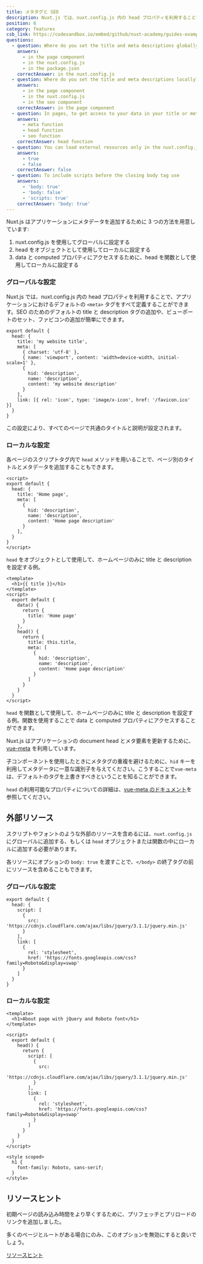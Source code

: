 ```yaml
---
title: メタタグと SEO
description: Nuxt.js では、nuxt.config.js 内の head プロパティを利用することで、アプリケーションにおけるデフォルトの `<meta>` タグをすべて定義することができます。SEO のためのデフォルトの title と description タグの追加や、ビューポートのセット、ファビコンの追加が簡単にできます。
position: 6
category: features
csb_link: https://codesandbox.io/embed/github/nuxt-academy/guides-examples/tree/master/03_features/06_meta_tags_seo?fontsize=14&hidenavigation=1&theme=dark
questions:
  - question: Where do you set the title and meta descriptions globally?
    answers:
      - in the page component
      - in the nuxt.config.js
      - in the package.json
    correctAnswer: in the nuxt.config.js
  - question: Where do you set the title and meta descriptions locally?
    answers:
      - in the page component
      - in the nuxt.config.js
      - in the seo component
    correctAnswer: in the page component
  - question: In pages, to get access to your data in your title or meta description you use the
    answers:
      - meta function
      - head function
      - seo function
    correctAnswer: head function
  - question: You can load external resources only in the nuxt.config.js
    answers:
      - true
      - false
    correctAnswer: false
  - question: To include scripts before the closing body tag use
    answers:
      - 'body: true'
      - 'body: false'
      - 'scripts: true'
    correctAnswer: 'body: true'
---
```


Nuxt.js はアプリケーションにメタデータを追加するために 3 つの方法を用意しています:

1. nuxt.config.js を使用してグローバルに設定する
2. head をオブジェクトとして使用してローカルに設定する
3. data と computed プロパティにアクセスするために、head を関数として使用してローカルに設定する

### グローバルな設定

Nuxt.js では、nuxt.config.js 内の head プロパティを利用することで、アプリケーションにおけるデフォルトの `<meta>` タグをすべて定義することができます。SEO のためのデフォルトの title と description タグの追加や、ビューポートのセット、ファビコンの追加が簡単にできます。

```js{}[nuxt.config.js]
export default {
  head: {
    title: 'my website title',
    meta: [
      { charset: 'utf-8' },
      { name: 'viewport', content: 'width=device-width, initial-scale=1' },
      {
        hid: 'description',
        name: 'description',
        content: 'my website description'
      }
    ],
    link: [{ rel: 'icon', type: 'image/x-icon', href: '/favicon.ico' }]
  }
}
```

<base-alert type="info">

この設定により、すべてのページで共通のタイトルと説明が設定されます。

</base-alert>

### ローカルな設定

各ページのスクリプトタグ内で `head` メソッドを用いることで、ページ別のタイトルとメタデータを追加することもできます。

```js{}[pages/index.vue]
<script>
export default {
  head: {
    title: 'Home page',
    meta: [
      {
        hid: 'description',
        name: 'description',
        content: 'Home page description'
      }
    ],
  }
}
</script>
```

<base-alert type="info">

`head` をオブジェクトとして使用して、ホームページのみに title と description を設定する例。

</base-alert>

```html{}[pages/index.vue]
<template>
  <h1>{{ title }}</h1>
</template>
<script>
  export default {
    data() {
      return {
        title: 'Home page'
      }
    },
    head() {
      return {
        title: this.title,
        meta: [
          {
            hid: 'description',
            name: 'description',
            content: 'Home page description'
          }
        ]
      }
    }
  }
</script>
```

<base-alert type="info">

`head` を関数として使用して、ホームページのみに title と description を設定する例。関数を使用することで data と computed プロパティにアクセスすることができます。

</base-alert>

Nuxt.js はアプリケーションの document head とメタ要素を更新するために、[vue-meta](https://vue-meta.nuxtjs.org/) を利用しています。

<base-alert>

子コンポーネントを使用したときにメタタグの重複を避けるために、`hid` キーを利用してメタデータに一意な識別子を与えてください。こうすることで`vue-meta` は、デフォルトのタグを上書きすべきということを知ることができます。

</base-alert>

<base-alert type="next">

`head` の利用可能なプロパティについての詳細は、[vue-meta のドキュメント](https://vue-meta.nuxtjs.org/api/#metainfo-properties)を参照してください。

</base-alert>

## 外部リソース

スクリプトやフォントのような外部のリソースを含めるには、`nuxt.config.js` にグローバルに追加する、もしくは `head` オブジェクトまたは関数の中にローカルに追加する必要があります。

<base-alert type="info">

各リソースにオプションの `body: true` を渡すことで、`</body>` の終了タグの前にリソースを含めることもできます。

</base-alert>

### グローバルな設定

```js{}[nuxt.config.js]
export default {
  head: {
    script: [
      {
        src: 'https://cdnjs.cloudflare.com/ajax/libs/jquery/3.1.1/jquery.min.js'
      }
    ],
    link: [
      {
        rel: 'stylesheet',
        href: 'https://fonts.googleapis.com/css?family=Roboto&display=swap'
      }
    ]
  }
}
```

### ローカルな設定

```html{}[pages/index.vue]
<template>
  <h1>About page with jQuery and Roboto font</h1>
</template>

<script>
  export default {
    head() {
      return {
        script: [
          {
            src:
              'https://cdnjs.cloudflare.com/ajax/libs/jquery/3.1.1/jquery.min.js'
          }
        ],
        link: [
          {
            rel: 'stylesheet',
            href: 'https://fonts.googleapis.com/css?family=Roboto&display=swap'
          }
        ]
      }
    }
  }
</script>

<style scoped>
  h1 {
    font-family: Roboto, sans-serif;
  }
</style>
```

## リソースヒント

初期ページの読み込み時間をより早くするために、プリフェッチとプリロードのリンクを追加しました。

多くのページとルートがある場合にのみ、このオプションを無効にすると良いでしょう。

<base-alert type="next">

[リソースヒント](/docs/2.x/configuration-glossary/configuration-render#resourcehints)

</base-alert>

<app-modal>
  <code-sandbox  :src="csb_link"></code-sandbox>
</app-modal>

<quiz :questions="questions"></quiz>

